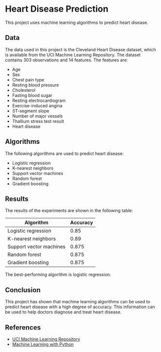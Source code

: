 
# Heart Disease Prediction

This project uses machine learning algorithms to predict heart disease.

## Data

The data used in this project is the Cleveland Heart Disease dataset, which is available from the UCI Machine Learning Repository. The dataset contains 303 observations and 14 features. The features are:

* Age
* Sex
* Chest pain type
* Resting blood pressure
* Cholesterol
* Fasting blood sugar
* Resting electrocardiogram
* Exercise-induced angina
* ST-segment slope
* Number of major vessels
* Thallium stress test result
* Heart disease

## Algorithms

The following algorithms are used to predict heart disease:

* Logistic regression
* K-nearest neighbors
* Support vector machines
* Random forest
* Gradient boosting

## Results

The results of the experiments are shown in the following table:

| Algorithm | Accuracy |
|---|---|
| Logistic regression | 0.85 |
| K-nearest neighbors | 0.89 |
| Support vector machines | 0.875 |
| Random forest | 0.875 |
| Gradient boosting | 0.875 |

The best-performing algorithm is logistic regression.

## Conclusion

This project has shown that machine learning algorithms can be used to predict heart disease with a high degree of accuracy. This information can be used to help doctors diagnose and treat heart disease.

## References

* [UCI Machine Learning Repository](https://archive.ics.uci.edu/ml/datasets/Heart+Disease)
* [Machine Learning with Python](https://pyimagesearch.com/2019/01/14/machine-learning-in-python/)
